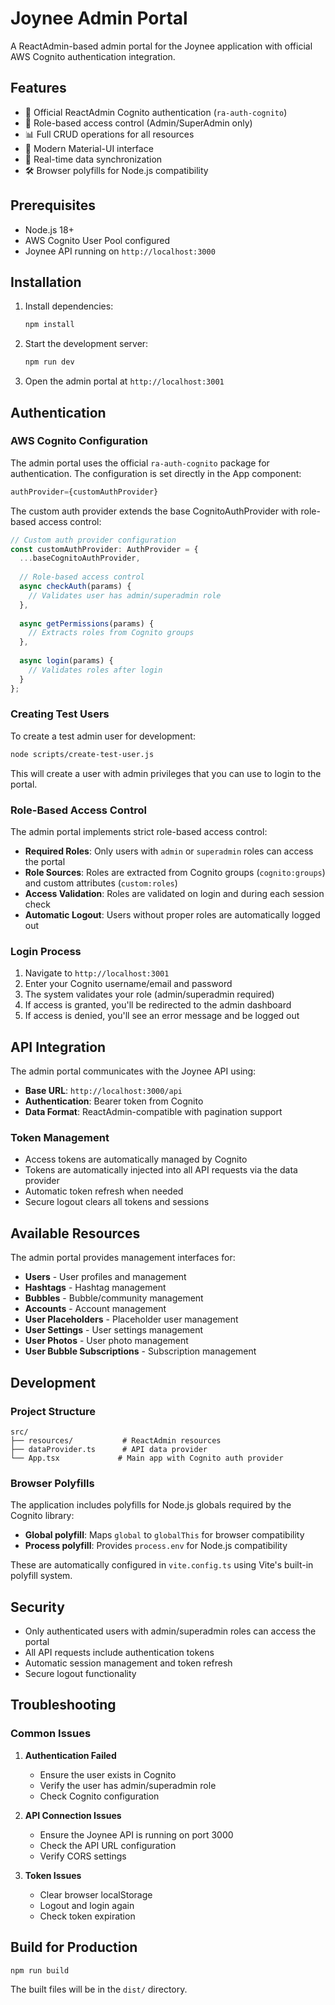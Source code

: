 # Joynee Admin Portal

A ReactAdmin-based admin portal for the Joynee application with official AWS Cognito authentication integration.

## Features

- 🔐 Official ReactAdmin Cognito authentication (`ra-auth-cognito`)
- 👥 Role-based access control (Admin/SuperAdmin only)
- 📊 Full CRUD operations for all resources
- 🎨 Modern Material-UI interface
- 🔄 Real-time data synchronization
- 🛠️ Browser polyfills for Node.js compatibility

## Prerequisites

- Node.js 18+ 
- AWS Cognito User Pool configured
- Joynee API running on `http://localhost:3000`

## Installation

1. Install dependencies:
   ```bash
   npm install
   ```

2. Start the development server:
   ```bash
   npm run dev
   ```

3. Open the admin portal at `http://localhost:3001`

## Authentication

### AWS Cognito Configuration

The admin portal uses the official `ra-auth-cognito` package for authentication. The configuration is set directly in the App component:

```typescript
authProvider={customAuthProvider}
```

The custom auth provider extends the base CognitoAuthProvider with role-based access control:

```typescript
// Custom auth provider configuration
const customAuthProvider: AuthProvider = {
  ...baseCognitoAuthProvider,
  
  // Role-based access control
  async checkAuth(params) {
    // Validates user has admin/superadmin role
  },
  
  async getPermissions(params) {
    // Extracts roles from Cognito groups
  },
  
  async login(params) {
    // Validates roles after login
  }
};
```

### Creating Test Users

To create a test admin user for development:

```bash
node scripts/create-test-user.js
```

This will create a user with admin privileges that you can use to login to the portal.

### Role-Based Access Control

The admin portal implements strict role-based access control:

- **Required Roles**: Only users with `admin` or `superadmin` roles can access the portal
- **Role Sources**: Roles are extracted from Cognito groups (`cognito:groups`) and custom attributes (`custom:roles`)
- **Access Validation**: Roles are validated on login and during each session check
- **Automatic Logout**: Users without proper roles are automatically logged out

### Login Process

1. Navigate to `http://localhost:3001`
2. Enter your Cognito username/email and password
3. The system validates your role (admin/superadmin required)
4. If access is granted, you'll be redirected to the admin dashboard
5. If access is denied, you'll see an error message and be logged out

## API Integration

The admin portal communicates with the Joynee API using:

- **Base URL**: `http://localhost:3000/api`
- **Authentication**: Bearer token from Cognito
- **Data Format**: ReactAdmin-compatible with pagination support

### Token Management

- Access tokens are automatically managed by Cognito
- Tokens are automatically injected into all API requests via the data provider
- Automatic token refresh when needed
- Secure logout clears all tokens and sessions

## Available Resources

The admin portal provides management interfaces for:

- **Users** - User profiles and management
- **Hashtags** - Hashtag management
- **Bubbles** - Bubble/community management
- **Accounts** - Account management
- **User Placeholders** - Placeholder user management
- **User Settings** - User settings management
- **User Photos** - User photo management
- **User Bubble Subscriptions** - Subscription management

## Development

### Project Structure

```
src/
├── resources/           # ReactAdmin resources
├── dataProvider.ts      # API data provider
└── App.tsx             # Main app with Cognito auth provider
```

### Browser Polyfills

The application includes polyfills for Node.js globals required by the Cognito library:

- **Global polyfill**: Maps `global` to `globalThis` for browser compatibility
- **Process polyfill**: Provides `process.env` for Node.js compatibility

These are automatically configured in `vite.config.ts` using Vite's built-in polyfill system.



## Security

- Only authenticated users with admin/superadmin roles can access the portal
- All API requests include authentication tokens
- Automatic session management and token refresh
- Secure logout functionality

## Troubleshooting

### Common Issues

1. **Authentication Failed**
   - Ensure the user exists in Cognito
   - Verify the user has admin/superadmin role
   - Check Cognito configuration

2. **API Connection Issues**
   - Ensure the Joynee API is running on port 3000
   - Check the API URL configuration
   - Verify CORS settings

3. **Token Issues**
   - Clear browser localStorage
   - Logout and login again
   - Check token expiration

## Build for Production

```bash
npm run build
```

The built files will be in the `dist/` directory. 